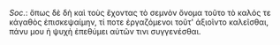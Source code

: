 

*Soc.*: ὅπως δὲ δὴ καὶ τοὺς ἔχοντας τὸ σεμνὸν ὄνομα τοῦτο τὸ καλός τε κἀγαθὸς ἐπισκεψαίμην, τί ποτε ἐργαζόμενοι τοῦτ' ἀξιοῖντο καλεῖσθαι, πάνυ μου ἡ ψυχὴ ἐπεθύμει αὐτῶν τινι συγγενέσθαι.